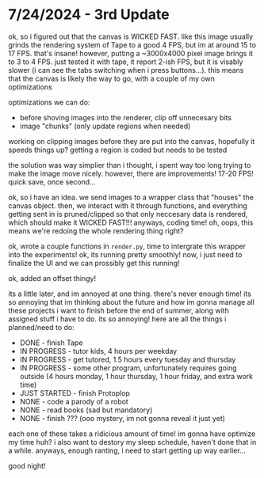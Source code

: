 # 7/24/2024 - 3rd Update

ok, so i figured out that the canvas is WICKED FAST. like this image usually grinds the rendering system of Tape to a good 4 FPS, but im at around 15 to 17 FPS. that's insane! however, putting a ~3000x4000 pixel image brings it to 3 to 4 FPS. just tested it with tape, it report 2-ish FPS, but it is visably slower (i can see the tabs switching when i press buttons...). this means that the canvas is likely the way to go, with a couple of my own optimizations

optimizations we can do:
- before shoving images into the renderer, clip off unnecesary bits
- image "chunks" (only update regions when needed)

working on clipping images before they are put into the canvas, hopefully it speeds things up? getting a region is coded but needs to be tested

the solution was way simplier than i thought, i spent way too long trying to make the image move nicely. however, there are improvements! 17-20 FPS! quick save, once second...

ok, so i have an idea. we send images to a wrapper class that "houses" the canvas object. then, we interact with it through functions, and everything getting sent in is pruned/clipped so that only neccesary data is rendered, which should make it WICKED FAST!!! anyways, coding time! oh, oops, this means we're redoing the whole rendering thing right?

ok, wrote a couple functions in `render.py`, time to intergrate this wrapper into the experiments! ok, its running pretty smoothly! now, i just need to finalize the UI and we can prossibly get this running!

ok, added an offset thingy!

its a little later, and im annoyed at one thing. there's never enough time! its so annoying that im thinking about the future and how im gonna manage all these projects i want to finish before the end of summer, along with assigned stuff i have to do. its so annoying! here are all the things i planned/need to do:

- DONE - finish Tape
- IN PROGRESS - tutor kids, 4 hours per weekday
- IN PROGRESS - get tutored, 1.5 hours every tuesday and thursday
- IN PROGRESS - some other program, unfortunately requires going outside (4 hours monday, 1 hour thursday, 1 hour friday, and extra work time)
- JUST STARTED - finish Protoplop
- NONE - code a parody of a robot
- NONE - read books (sad but mandatory)
- NONE - finish ??? (ooo mystery, im not gonna reveal it just yet)

each one of these takes a ridicious amount of time! im gonna have optimize my time huh? i also want to destory my sleep schedule, haven't done that in a while. anyways, enough ranting, i need to start getting up way earlier...

good night!